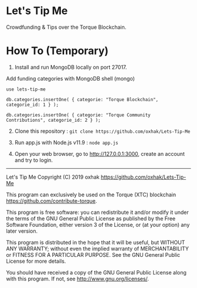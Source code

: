 # Let's Tip Me

Crowdfunding & Tips over the Torque Blockchain.


# How To (Temporary)

1. Install and run MongoDB locally on port 27017.

Add funding categories with MongoDB shell (mongo)

`use lets-tip-me`

`db.categories.insertOne( { categorie: "Torque Blockchain", categorie_id: 1 } );`

`db.categories.insertOne( { categorie: "Torque Community Contributions", categorie_id: 2 } );`

2. Clone this repository :
`git clone https://github.com/oxhak/Lets-Tip-Me`

3. Run app.js with Node.js v11.9 : `node app.js`

4. Open your web browser, go to http://127.0.0.1:3000, create an account and try to login.



------------------------

Let's Tip Me
Copyright (C) 2019 oxhak <https://github.com/oxhak/Lets-Tip-Me>

This program can exclusively be used on the Torque (XTC) blockchain <https://github.com/contribute-torque>.

This program is free software: you can redistribute it and/or modify
it under the terms of the GNU General Public License as published by
the Free Software Foundation, either version 3 of the License, or
(at your option) any later version.

This program is distributed in the hope that it will be useful,
but WITHOUT ANY WARRANTY; without even the implied warranty of
MERCHANTABILITY or FITNESS FOR A PARTICULAR PURPOSE.  See the
GNU General Public License for more details.

You should have received a copy of the GNU General Public License
along with this program.  If not, see <http://www.gnu.org/licenses/>.
